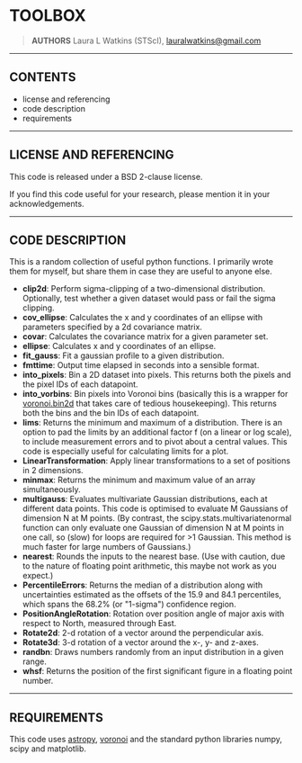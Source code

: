 TOOLBOX
=======

> **AUTHORS**
Laura L Watkins (STScI), <lauralwatkins@gmail.com>


-------------------------------------------------------------------------------


CONTENTS
--------

* license and referencing
* code description
* requirements


-------------------------------------------------------------------------------


LICENSE AND REFERENCING
-----------------------

This code is released under a BSD 2-clause license.

If you find this code useful for your research, please mention it in your acknowledgements.


-------------------------------------------------------------------------------


CODE DESCRIPTION
----------------

This is a random collection of useful python functions. I primarily wrote them for myself, but share them in case they are useful to anyone else.

* **clip2d**: Perform sigma-clipping of a two-dimensional distribution. Optionally, test whether a given dataset would pass or fail the sigma clipping.
* **cov_ellipse**: Calculates the x and y coordinates of an ellipse with parameters specified by a 2d covariance matrix.
* **covar**: Calculates the covariance matrix for a given parameter set.
* **ellipse**: Calculates x and y coordinates of an ellipse.
* **fit_gauss**: Fit a gaussian profile to a given distribution.
* **fmttime**: Output time elapsed in seconds into a sensible format.
* **into_pixels**: Bin a 2D dataset into pixels. This returns both the pixels and the pixel IDs of each datapoint.
* **into_vorbins**: Bin pixels into Voronoi bins (basically this is a wrapper for [voronoi.bin2d](https://github.com/lauralwatkins/voronoi) that takes care of tedious housekeeping). This returns both the bins and the bin IDs of each datapoint.
* **lims**: Returns the minimum and maximum of a distribution. There is an option to pad the limits by an additional factor f (on a linear or log scale), to include measurement errors and to pivot about a central values. This code is especially useful for calculating limits for a plot.
* **LinearTransformation**: Apply linear transformations to a set of positions in 2 dimensions.
* **minmax**: Returns the minimum and maximum value of an array simultaneously.
* **multigauss**: Evaluates multivariate Gaussian distributions, each at different data points. This code is optimised to evaluate M Gaussians of dimension N at M points. (By contrast, the scipy.stats.multivariatenormal function can only evaluate one Gaussian of dimension N at M points in one call, so (slow) for loops are required for >1 Gaussian. This method is much faster for large numbers of Gaussians.)
* **nearest**: Rounds the inputs to the nearest base. (Use with caution, due to the nature of floating point arithmetic, this maybe not work as you expect.)
* **PercentileErrors**: Returns the median of a distribution along with uncertainties estimated as the offsets of the 15.9 and 84.1 percentiles, which spans the 68.2% (or "1-sigma") confidence region.
* **PositionAngleRotation**: Rotation over position angle of major axis with respect to North, measured through East.
* **Rotate2d**: 2-d rotation of a vector around the perpendicular axis.
* **Rotate3d**: 3-d rotation of a vector around the x-, y- and z-axes.
* **randbn**: Draws numbers randomly from an input distribution in a given range.
* **whsf**: Returns the position of the first significant figure in a floating point number.


-------------------------------------------------------------------------------


REQUIREMENTS
----------------------------------------

This code uses [astropy](https://github.com/astropy/astropy), [voronoi](https://github.com/lauralwatkins/voronoi) and the standard python libraries numpy, scipy and matplotlib.

